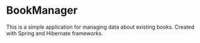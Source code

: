 # BookManager
This is a simple application for managing data about existing books. Created with  Spring and Hibernate frameworks.
